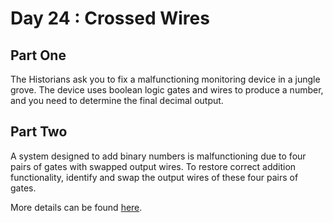 # Day 24 : Crossed Wires

## Part One

The Historians ask you to fix a malfunctioning monitoring device in a jungle grove. The device uses boolean logic gates and wires to produce a number, and you need to determine the final decimal output.

## Part Two

A system designed to add binary numbers is malfunctioning due to four pairs of gates with swapped output wires. To restore correct addition functionality, identify and swap the output wires of these four pairs of gates.

More details can be found [here](https://adventofcode.com/2024/day/24).
